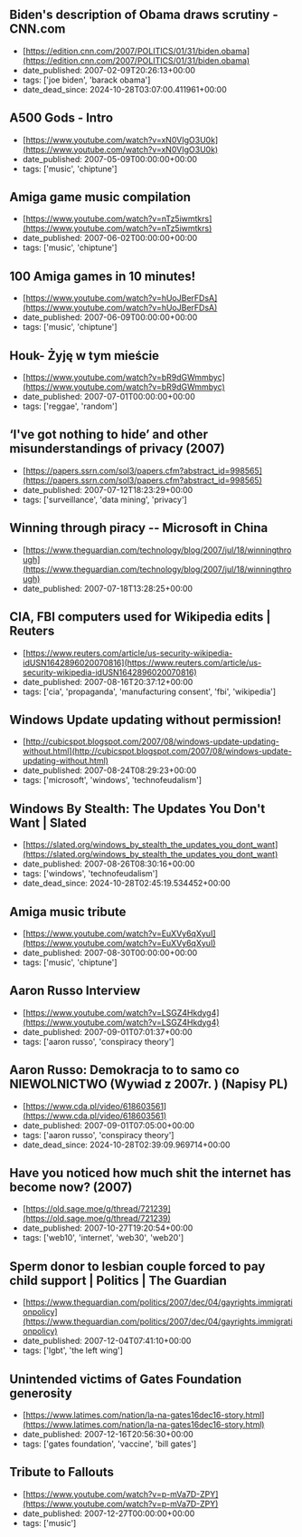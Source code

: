  ## Biden's description of Obama draws scrutiny - CNN.com
 - [https://edition.cnn.com/2007/POLITICS/01/31/biden.obama](https://edition.cnn.com/2007/POLITICS/01/31/biden.obama)
 - date_published: 2007-02-09T20:26:13+00:00
 - tags: ['joe biden', 'barack obama']
 - date_dead_since: 2024-10-28T03:07:00.411961+00:00

 ## A500 Gods - Intro
 - [https://www.youtube.com/watch?v=xN0VIgO3U0k](https://www.youtube.com/watch?v=xN0VIgO3U0k)
 - date_published: 2007-05-09T00:00:00+00:00
 - tags: ['music', 'chiptune']

 ## Amiga game music compilation
 - [https://www.youtube.com/watch?v=nTz5iwmtkrs](https://www.youtube.com/watch?v=nTz5iwmtkrs)
 - date_published: 2007-06-02T00:00:00+00:00
 - tags: ['music', 'chiptune']

 ## 100 Amiga games in 10 minutes!
 - [https://www.youtube.com/watch?v=hUoJBerFDsA](https://www.youtube.com/watch?v=hUoJBerFDsA)
 - date_published: 2007-06-09T00:00:00+00:00
 - tags: ['music', 'chiptune']

 ## Houk- Żyję w tym mieście
 - [https://www.youtube.com/watch?v=bR9dGWmmbyc](https://www.youtube.com/watch?v=bR9dGWmmbyc)
 - date_published: 2007-07-01T00:00:00+00:00
 - tags: ['reggae', 'random']

 ## ‘I've got nothing to hide’ and other misunderstandings of privacy (2007)
 - [https://papers.ssrn.com/sol3/papers.cfm?abstract_id=998565](https://papers.ssrn.com/sol3/papers.cfm?abstract_id=998565)
 - date_published: 2007-07-12T18:23:29+00:00
 - tags: ['surveillance', 'data mining', 'privacy']

 ## Winning through piracy -- Microsoft in China
 - [https://www.theguardian.com/technology/blog/2007/jul/18/winningthrough](https://www.theguardian.com/technology/blog/2007/jul/18/winningthrough)
 - date_published: 2007-07-18T13:28:25+00:00

 ## CIA, FBI computers used for Wikipedia edits | Reuters
 - [https://www.reuters.com/article/us-security-wikipedia-idUSN1642896020070816](https://www.reuters.com/article/us-security-wikipedia-idUSN1642896020070816)
 - date_published: 2007-08-16T20:37:12+00:00
 - tags: ['cia', 'propaganda', 'manufacturing consent', 'fbi', 'wikipedia']

 ## Windows Update updating without permission!
 - [http://cubicspot.blogspot.com/2007/08/windows-update-updating-without.html](http://cubicspot.blogspot.com/2007/08/windows-update-updating-without.html)
 - date_published: 2007-08-24T08:29:23+00:00
 - tags: ['microsoft', 'windows', 'technofeudalism']

 ## Windows By Stealth: The Updates You Don't Want | Slated
 - [https://slated.org/windows_by_stealth_the_updates_you_dont_want](https://slated.org/windows_by_stealth_the_updates_you_dont_want)
 - date_published: 2007-08-26T08:30:16+00:00
 - tags: ['windows', 'technofeudalism']
 - date_dead_since: 2024-10-28T02:45:19.534452+00:00

 ## Amiga music tribute
 - [https://www.youtube.com/watch?v=EuXVy6qXyuI](https://www.youtube.com/watch?v=EuXVy6qXyuI)
 - date_published: 2007-08-30T00:00:00+00:00
 - tags: ['music', 'chiptune']

 ## Aaron Russo Interview
 - [https://www.youtube.com/watch?v=LSGZ4Hkdyg4](https://www.youtube.com/watch?v=LSGZ4Hkdyg4)
 - date_published: 2007-09-01T07:01:37+00:00
 - tags: ['aaron russo', 'conspiracy theory']

 ## Aaron Russo: Demokracja to to samo co NIEWOLNICTWO (Wywiad z 2007r. ) (Napisy PL)
 - [https://www.cda.pl/video/618603561](https://www.cda.pl/video/618603561)
 - date_published: 2007-09-01T07:05:00+00:00
 - tags: ['aaron russo', 'conspiracy theory']
 - date_dead_since: 2024-10-28T02:39:09.969714+00:00

 ## Have you noticed how much shit the internet has become now? (2007)
 - [https://old.sage.moe/g/thread/721239](https://old.sage.moe/g/thread/721239)
 - date_published: 2007-10-27T19:20:54+00:00
 - tags: ['web10', 'internet', 'web30', 'web20']

 ## Sperm donor to lesbian couple forced to pay child support | Politics | The Guardian
 - [https://www.theguardian.com/politics/2007/dec/04/gayrights.immigrationpolicy](https://www.theguardian.com/politics/2007/dec/04/gayrights.immigrationpolicy)
 - date_published: 2007-12-04T07:41:10+00:00
 - tags: ['lgbt', 'the left wing']

 ## Unintended victims of Gates Foundation generosity
 - [https://www.latimes.com/nation/la-na-gates16dec16-story.html](https://www.latimes.com/nation/la-na-gates16dec16-story.html)
 - date_published: 2007-12-16T20:56:30+00:00
 - tags: ['gates foundation', 'vaccine', 'bill gates']

 ## Tribute to Fallouts
 - [https://www.youtube.com/watch?v=p-mVa7D-ZPY](https://www.youtube.com/watch?v=p-mVa7D-ZPY)
 - date_published: 2007-12-27T00:00:00+00:00
 - tags: ['music']

